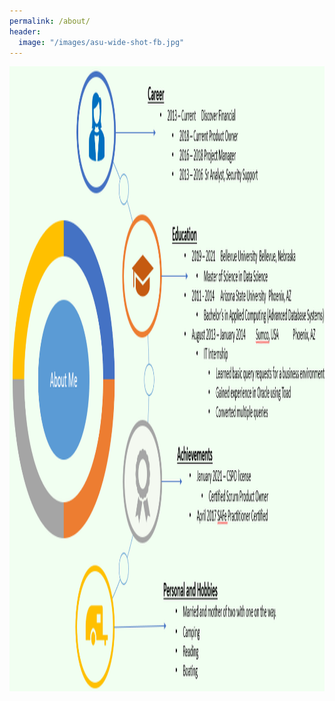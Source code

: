 ```yaml
---
permalink: /about/
header:
  image: "/images/asu-wide-shot-fb.jpg"
---
```


<img src="/images/aboutMePic.PNG" width="2000" height="1000" />
